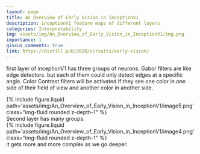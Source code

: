 ```yaml
---
layout: page
title: An Overview of Early Vision in InceptionV1
description: inceptionV1 feature maps of different layers
categories: Interpretability
img: assets/img/An_Overview_of_Early_Vision_in_InceptionV1/img.png 
importance: 1
giscus_comments: true
link: https://distill.pub/2020/circuits/early-vision/
---
```




first layer of inceptionV1 has three groups of neurons.
Gabor filters are like edge detectors. but each of them could only detect edges at a specific angle. 
Color Contrast filters will be activated if they see one color in one side of their field of view and another color in another side. 
<div class="row">
        <div class="col-sm mt-3 mt-md-0">
            {% include figure.liquid path='assets/img/An_Overview_of_Early_Vision_in_InceptionV1/image5.png' class="img-fluid rounded z-depth-1" %}
        </div>
    </div>
Second layer has many groups. 
<div class="row">
        <div class="col-sm mt-3 mt-md-0">
            {% include figure.liquid path='assets/img/An_Overview_of_Early_Vision_in_InceptionV1/image4.png' class="img-fluid rounded z-depth-1" %}
        </div>
    </div>
it gets more and more complex as we go deeper. 
